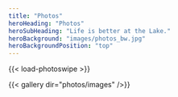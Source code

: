 ```yaml
---
title: "Photos"
heroHeading: "Photos"
heroSubHeading: "Life is better at the Lake."
heroBackground: "images/photos_bw.jpg"
heroBackgroundPosition: "top"
---
```


{{< load-photoswipe >}}

{{< gallery dir="photos/images" />}}

